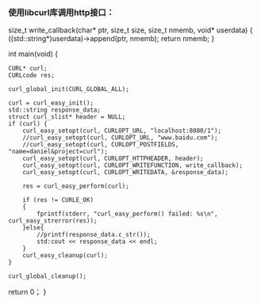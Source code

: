 
### 使用libcurl库调用http接口：

size_t write_callback(char* ptr, size_t size, size_t nmemb, void* userdata)
{
	((std::string*)userdata)->append(ptr, nmemb);
	return nmemb;
}

int main(void)
{   

	CURL* curl;
	CURLcode res;

	curl_global_init(CURL_GLOBAL_ALL);

	curl = curl_easy_init();
	std::string response_data;
	struct curl_slist* header = NULL;
	if (curl) {
		curl_easy_setopt(curl, CURLOPT_URL, "localhost:8080/1");
		//curl_easy_setopt(curl, CURLOPT_URL, "www.baidu.com");
		//curl_easy_setopt(curl, CURLOPT_POSTFIELDS, "name=daniel&project=curl");
		curl_easy_setopt(curl, CURLOPT_HTTPHEADER, header);
		curl_easy_setopt(curl, CURLOPT_WRITEFUNCTION, write_callback);
		curl_easy_setopt(curl, CURLOPT_WRITEDATA, &response_data);
		
		res = curl_easy_perform(curl);
		
		if (res != CURLE_OK) 
		{
			fprintf(stderr, "curl_easy_perform() failed: %s\n", curl_easy_strerror(res));
		}else{
			//printf(response_data.c_str());
			std:cout << response_data << endl;
		}
		curl_easy_cleanup(curl);
	}

	curl_global_cleanup();
  return 0；
  }
